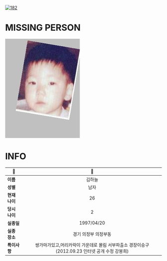 [![182](https://img.shields.io/badge/%EC%8B%A4%EC%A2%85%EC%8B%A0%EA%B3%A0%EB%8A%94%20%EA%B5%AD%EB%B2%88%EC%97%86%EC%9D%B4-182-blue)](http://safe182.go.kr/index.do)

# MISSING PERSON

<img src="./missing_person.jpg">

# INFO

|🔑|💎|
|--|:--:|
|**이름**|김하늘|
|**성별**|남자|
|**현재 나이**|26|
|**당시 나이**|2|
|**실종일**|1997/04/20|
|**실종 장소**|경기 의정부 의정부동 |
|**특이사항**|쌍가마가있고,머리카락이 가운데로 몰림     서부파출소 경장이승구(2012.09.23 인터넷 공개 수정 강봉희)|
